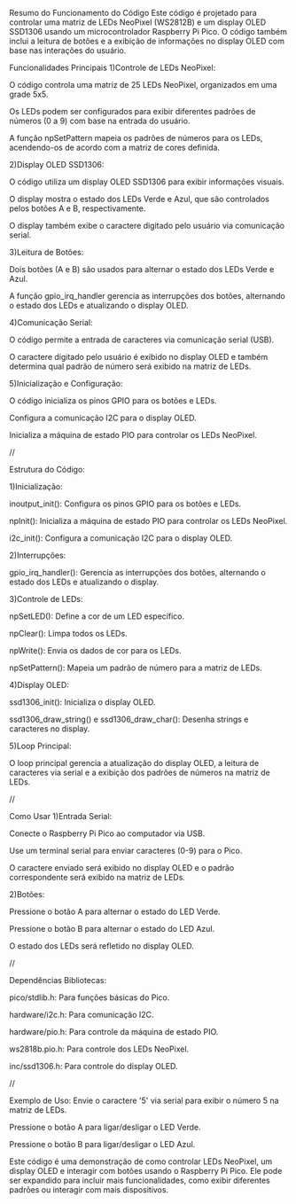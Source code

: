 Resumo do Funcionamento do Código
Este código é projetado para controlar uma matriz de LEDs NeoPixel (WS2812B) e um display OLED SSD1306 usando um microcontrolador Raspberry Pi Pico. 
O código também inclui a leitura de botões e a exibição de informações no display OLED com base nas interações do usuário.

Funcionalidades Principais
1)Controle de LEDs NeoPixel:

O código controla uma matriz de 25 LEDs NeoPixel, organizados em uma grade 5x5.

Os LEDs podem ser configurados para exibir diferentes padrões de números (0 a 9) com base na entrada do usuário.

A função npSetPattern mapeia os padrões de números para os LEDs, acendendo-os de acordo com a matriz de cores definida.

2)Display OLED SSD1306:

O código utiliza um display OLED SSD1306 para exibir informações visuais.

O display mostra o estado dos LEDs Verde e Azul, que são controlados pelos botões A e B, respectivamente.

O display também exibe o caractere digitado pelo usuário via comunicação serial.

3)Leitura de Botões:

Dois botões (A e B) são usados para alternar o estado dos LEDs Verde e Azul.

A função gpio_irq_handler gerencia as interrupções dos botões, alternando o estado dos LEDs e atualizando o display OLED.

4)Comunicação Serial:

O código permite a entrada de caracteres via comunicação serial (USB).

O caractere digitado pelo usuário é exibido no display OLED e também determina qual padrão de número será exibido na matriz de LEDs.

5)Inicialização e Configuração:

O código inicializa os pinos GPIO para os botões e LEDs.

Configura a comunicação I2C para o display OLED.

Inicializa a máquina de estado PIO para controlar os LEDs NeoPixel.

//

Estrutura do Código:

1)Inicialização:

inoutput_init(): Configura os pinos GPIO para os botões e LEDs.

npInit(): Inicializa a máquina de estado PIO para controlar os LEDs NeoPixel.

i2c_init(): Configura a comunicação I2C para o display OLED.

2)Interrupções:

gpio_irq_handler(): Gerencia as interrupções dos botões, alternando o estado dos LEDs e atualizando o display.

3)Controle de LEDs:

npSetLED(): Define a cor de um LED específico.

npClear(): Limpa todos os LEDs.

npWrite(): Envia os dados de cor para os LEDs.

npSetPattern(): Mapeia um padrão de número para a matriz de LEDs.

4)Display OLED:

ssd1306_init(): Inicializa o display OLED.

ssd1306_draw_string() e ssd1306_draw_char(): Desenha strings e caracteres no display.

5)Loop Principal:

O loop principal gerencia a atualização do display OLED, a leitura de caracteres via serial e a exibição dos padrões de números na matriz de LEDs.


//


Como Usar
1)Entrada Serial:

Conecte o Raspberry Pi Pico ao computador via USB.

Use um terminal serial para enviar caracteres (0-9) para o Pico.

O caractere enviado será exibido no display OLED e o padrão correspondente será exibido na matriz de LEDs.

2)Botões:

Pressione o botão A para alternar o estado do LED Verde.

Pressione o botão B para alternar o estado do LED Azul.

O estado dos LEDs será refletido no display OLED.

//

Dependências
Bibliotecas:

pico/stdlib.h: Para funções básicas do Pico.

hardware/i2c.h: Para comunicação I2C.

hardware/pio.h: Para controle da máquina de estado PIO.

ws2818b.pio.h: Para controle dos LEDs NeoPixel.

inc/ssd1306.h: Para controle do display OLED.

//

Exemplo de Uso:
Envie o caractere '5' via serial para exibir o número 5 na matriz de LEDs.

Pressione o botão A para ligar/desligar o LED Verde.

Pressione o botão B para ligar/desligar o LED Azul.

Este código é uma demonstração de como controlar LEDs NeoPixel, um display OLED e interagir com botões usando o Raspberry Pi Pico. 
Ele pode ser expandido para incluir mais funcionalidades, como exibir diferentes padrões ou interagir com mais dispositivos.
